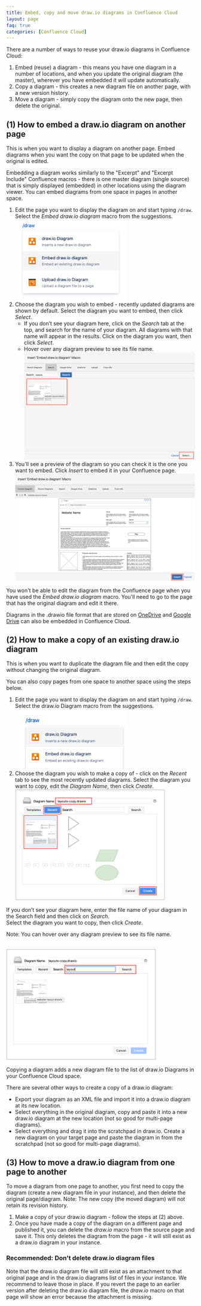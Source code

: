 ```yaml
---
title: Embed, copy and move draw.io diagrams in Confluence Cloud
layout: page
faq: true
categories: [Confluence Cloud]
---
```


There are a number of ways to reuse your draw.io diagrams in Confluence Cloud:
1. Embed (reuse) a diagram - this means you have one diagram in a number of locations, and when you update the original diagram (the master), wherever you have embedded it will update automatically.
2. Copy a diagram - this creates a new diagram file on another page, with a new version history.
3. Move a diagram - simply copy the diagram onto the new page, then delete the original.

## (1) How to embed a draw.io diagram on another page

This is when you want to display a diagram on another page. Embed diagrams when you want the copy on that page to be updated when the original is edited.

Embedding a diagram works similarly to the "Excerpt" and "Excerpt Include" Confluence macros - there is one master diagram (single source) that is simply displayed (embedded) in other locations using the diagram viewer. You can embed diagrams from one space in pages in another space.

1. Edit the page you want to display the diagram on and start typing ``/draw``. Select the _Embed draw.io diagram_ macro from the suggestions.
<br /><img src="/assets/img/blog/embed-diagram-macro-cloud.png" style="width=100%;max-width:300px;height:auto;" alt="Add the _Embed draw.io diagram_ macro to a Confluence Cloud page">
2. Choose the diagram you wish to embed - recently updated diagrams are shown by default.  Select the diagram you want to embed, then click _Select_.
   - If you don’t see your diagram here, click on the _Search_ tab at the top, and search for the name of your diagram. All diagrams with that name will appear in the results. Click on the diagram you want, then click _Select_.
   - Hover over any diagram preview to see its file name.
   <br /><img src="/assets/img/blog/select-diagram-embed-confluence-cloud.png" style="max-width:100%;height:auto;" alt="Search for and select the diagram you want to embed in a Confluence Cloud page">
3. You'll see a preview of the diagram so you can check it is the one you want to embed. Click _Insert_ to embed it in your Confluence page.
<br /><img src="/assets/img/blog/preview-embed-diagram-confluence-cloud.png" style="max-width:100%;height:auto;" alt="Preview the diagram before embedded it in a Confluence Cloud page">

You won't be able to edit the diagram from the Confluence page when you have used the _Embed draw.io diagram_ macro. You'll need to go to the page that has the original diagram and edit it there.

Diagrams in the .drawio file format that are stored on [OneDrive](/doc/faq/embed-diagram-onedrive-confluence-cloud.md) and [Google Drive](/doc/faq/embed-diagram-googledrive-confluence-cloud.md) can also be embedded in Confluence Cloud.


## (2) How to make a copy of an existing draw.io diagram

This is when you want to duplicate the diagram file and then edit the copy without changing the original diagram.

You can also copy pages from one space to another space using the steps below.

1. Edit the page you want to display the diagram on and start typing ``/draw``. Select the draw.io Diagram macro from the suggestions.
<br /><img src="/assets/img/blog/insert-drawio-macro-confluence-cloud.png" style="width=100%;max-width:300px;height:auto;" alt="Add the draw.io Diagram macro to a Confluence Cloud page">
2. Choose the diagram you wish to make a copy of - click on the _Recent_ tab to see the most recently updated diagrams.  Select the diagram you want to copy, edit the _Diagram Name_, then click _Create_.
<br /><img src="/assets/img/blog/copy-diagram-example.png" style="width=100%;max-width:400px;height:auto;" alt="Select a diagram from the Recent tab, add a new diagram name and click Create to copy a draw.io diagram in Confluence Cloud">

If you don’t see your diagram here, enter the file name of your diagram in the Search field and then click on _Search_.  
Select the diagram you want to copy, then click _Create_.

Note: You can hover over any diagram preview to see its file name.

<br /><img src="/assets/img/blog/copy-diagram-example-search.png" style="width=100%;max-width:400px;height:auto;" alt="Search for a draw.io diagram file that you want copy in Confluence Cloud">

Copying a diagram adds a new diagram file to the list of draw.io Diagrams in your Confluence Cloud space.

There are several other ways to create a copy of a draw.io diagram:
- Export your diagram as an XML file and import it into a draw.io diagram at its new location.
- Select everything in the original diagram, copy and paste it into a new draw.io diagram at the new location (not so good for multi-page diagrams).
- Select everything and drag it into the scratchpad in draw.io. Create a new diagram on your target page and paste the diagram in from the scratchpad (not so good for multi-page diagrams).

## (3) How to move a draw.io diagram from one page to another

To move a diagram from one page to another, you first need to copy the diagram (create a new diagram file in your instance), and then delete the original page/diagram.
Note: The new copy (the moved diagram) will not retain its revision history.

1. Make a copy of your draw.io diagram - follow the steps at (2) above.
2. Once you have made a copy of the diagram on a different page and published it, you can delete the _draw.io_ macro from the source page and save it. This only deletes the diagram from the page - it will still exist as a draw.io diagram in your instance.

### Recommended: Don't delete draw.io diagram files

Note that the draw.io diagram file will still exist as an attachment to that original page and in the draw.io diagrams list of files in your instance. We recommend to leave those in place. If you revert the page to an earlier version after deleting the draw.io diagram file, the _draw.io_ macro on that page will show an error because the attachment is missing.
